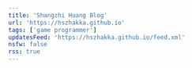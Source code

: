 ```yaml
---
title: 'Shangzhi Huang Blog'
url: 'https://hszhakka.github.io'
tags: ['game programmer']
updatesFeed: 'https://hszhakka.github.io/feed.xml'
nsfw: false
rss: true
---
```

